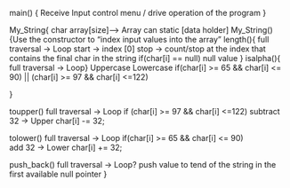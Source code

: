 main() {
Receive Input 
control menu / drive operation of the program
}

My_String{
char array[size]--> Array can static [data holder]
My_String(){Use the constructor to “index input values into the array”
length(){
full traversal → Loop
start → index [0]
stop → count/stop at the index that contains the final char in the string
if(char[i] == null)
null value
}
isalpha(){ full traversal → Loop}
Uppercase                                                    Lowercase
if(char[i] >= 65 && char[i]  <= 90)    ||   (char[i] >= 97 && char[i] <=122)

}


toupper() full traversal → Loop
if  (char[i] >= 97 && char[i] <=122)
		subtract 32 → Upper
		char[i] -= 32;


tolower() full traversal → Loop
if(char[i] >= 65 && char[i]  <= 90)  
	add 32 → Lower
	char[i] += 32;


push_back() full traversal → Loop?
push value to tend of the string in the first available null pointer
}




